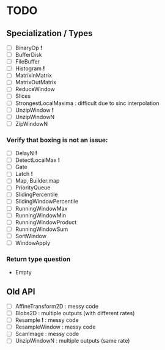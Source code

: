 # TODO

## Specialization / Types

- [ ] BinaryOp          __!__
- [ ] BufferDisk
- [ ] FileBuffer
- [ ] Histogram         __!__
- [ ] MatrixInMatrix
- [ ] MatrixOutMatrix
- [ ] ReduceWindow
- [ ] Slices
- [ ] StrongestLocalMaxima        : difficult due to sinc interpolation
- [ ] UnzipWindow       __!__
- [ ] UnzipWindowN
- [ ] ZipWindowN

### Verify that boxing is not an issue:

- [ ] DelayN            __!__
- [ ] DetectLocalMax    __!__
- [ ] Gate
- [ ] Latch             __!__
- [ ] Map, Builder.map
- [ ] PriorityQueue
- [ ] SlidingPercentile
- [ ] SlidingWindowPercentile
- [ ] RunningWindowMax
- [ ] RunningWindowMin
- [ ] RunningWindowProduct
- [ ] RunningWindowSum
- [ ] SortWindow
- [ ] WindowApply

### Return type question

- Empty

## Old API

- [ ] AffineTransform2D           : messy code
- [ ] Blobs2D                     : multiple outputs (with different rates)
- [ ] Resample              __!__ : messy code
- [ ] ResampleWindow              : messy code
- [ ] ScanImage                   : messy code
- [ ] UnzipWindowN                : multiple outputs (same rate)
